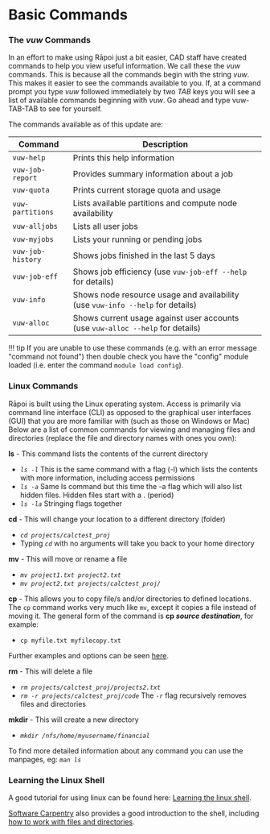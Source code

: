 # Basic Commands
### The _vuw_ Commands

In an effort to make using Rāpoi just a bit easier, CAD staff have created commands to help you view useful information.  We call these the _vuw_ commands.  This is because all the commands begin with the string _vuw_.  This makes it easier to see the commands available to you.  If, at a command prompt you type _vuw_ followed immediately by two _TAB_ keys you will see a list of available commands beginning with _vuw_.  Go ahead and type vuw-TAB-TAB to see for yourself.

The commands available as of this update are:

| Command          | Description                                                              |
|------------------|--------------------------------------------------------------------------|
| `vuw-help`       | Prints this help information                                            |
| `vuw-job-report` | Provides summary information about a job                                |
| `vuw-quota`      | Prints current storage quota and usage                                   |
| `vuw-partitions` | Lists available partitions and compute node availability                 |
| `vuw-alljobs`    | Lists all user jobs                                                      |
| `vuw-myjobs`     | Lists your running or pending jobs                                       |
| `vuw-job-history`| Shows jobs finished in the last 5 days                                   |
| `vuw-job-eff`    | Shows job efficiency (use `vuw-job-eff --help` for details)              |
| `vuw-info`       | Shows node resource usage and availability (use `vuw-info --help` for details) |
| `vuw-alloc`      | Shows current usage against user accounts (use `vuw-alloc --help` for details) |

!!! tip
    If you are unable to use these commands (e.g. with an error message "command not found") then double check you have the "config" module loaded (i.e. enter the command `module load config`).

### Linux Commands

Rāpoi is built using the Linux operating system. Access is primarily via command line interface (CLI) as opposed to the graphical user interfaces (GUI) that you are more familiar with (such as those on Windows or Mac) Below are a list of common commands for viewing and managing files and directories (replace the file and directory names with ones you own):

**ls** - This command lists the contents of the current directory

* _`ls -l`_ This is the same command with a flag (-l) which lists the contents with more information, including access permissions
* _`ls -a`_ Same ls command but this time the -a flag which will also list hidden files. Hidden files start with a . (period)
* _`ls -la`_ Stringing flags together

**cd** - This will change your location to a different directory (folder)

* _`cd projects/calctest_proj`_
* Typing _`cd`_ with no arguments will take you back to your home directory

**mv** - This will move or rename a file

* _`mv project1.txt project2.txt`_
* _`mv project2.txt projects/calctest_proj/`_

**cp** - This allows you to copy file/s and/or directories to defined locations. The ```cp``` command works very much like ```mv```, except it copies a file instead of moving it. 
The general form of the command is **cp _source destination_**, for example:

* ```cp myfile.txt myfilecopy.txt```

Further examples and options can be seen [here](https://www.howtoforge.com/linux-cp-command/).

**rm** - This will delete a file

* _`rm projects/calctest_proj/projects2.txt`_
* _`rm -r projects/calctest_proj/code`_
The _`-r`_ flag recursively removes files and directories

**mkdir** - This will create a new directory

* _`mkdir /nfs/home/myusername/financial`_

To find more detailed information about any command you can use the manpages,
eg:  _`man ls`_

### Learning the Linux Shell

A good tutorial for using linux can be found here:
[Learning the linux shell](http://linuxcommand.org/lc3_learning_the_shell.php).

[Software Carpentry](http://swcarpentry.github.io/shell-novice/) also provides a good introduction to the shell, including [how to work with files and directories](http://swcarpentry.github.io/shell-novice/03-create/index.html).
